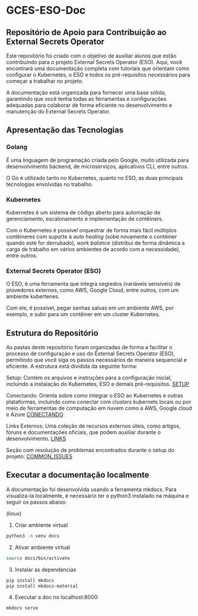 # GCES-ESO-Doc

## Repositório de Apoio para Contribuição ao External Secrets Operator

Este repositório foi criado com o objetivo de auxiliar alunos que estão contribuindo para o projeto External Secrets Operator (ESO). Aqui, você encontrará uma documentação completa com tutoriais que orientam como configurar o Kubernetes, o ESO e todos os pré-requisitos necessários para começar a trabalhar no projeto.

A documentação está organizada para fornecer uma base sólida, garantindo que você tenha todas as ferramentas e configurações adequadas para colaborar de forma eficiente no desenvolvimento e manutenção do External Secrets Operator.

## Apresentação das Tecnologias

### Golang

É uma linguagem de programação criada pelo Google, muito utilizada para desenvolvimento backend, de microserviços, aplicativos CLI, entre outros.

O Go é utilizado tanto no Kubernetes, quanto no ESO, as duas principais tecnologias envolvidas no trabalho.

### Kubernetes

Kubernetes é um sistema de código aberto para automação de gerenciamento, escalonamento e implementação de contêiners.

Com o Kubernetes é possível orquestrar de forma mais fácil múltiplos contêineres com suporte à _auto healing_ (sobe novamente o contêiner quando este for derrubado), _work balance_ (distribui de forma dinâmica a carga de trabalho em vários ambientes de acordo com a necessidade), entre outros.

### External Secrets Operator (ESO)

O ESO, é  uma ferramenta que integra segredos (variáveis sensíveis) de provedores externos, como AWS, Google Cloud, entre outros, com um ambiente kubertenes.

Com ele, é possível, pegar senhas salvas em um ambiente AWS, por exemplo, e subir para um contêiner em um cluster Kubernetes.

## Estrutura do Repositório

As pastas deste repositório foram organizadas de forma a facilitar o processo de configuração e uso do External Secrets Operator (ESO), permitindo que você siga os passos necessários de maneira sequencial e eficiente. A estrutura está dividida da seguinte forma:

Setup: Contém os arquivos e instruções para a configuração inicial, incluindo a instalação do Kubernetes, ESO e demais pré-requisitos.
[SETUP](https://github.com/frmiza/GCES-ESO-Doc/tree/docs/eso_docs/docs/1-Setup)

Conectando: Orienta sobre como integrar o ESO ao Kubernetes e outras plataformas, incluindo como conectar com clusters kubernets locais ou por meio de ferramentas de computação em nuvem como a AWS, Google cloud e Azure
[CONECTANDO](https://github.com/frmiza/GCES-ESO-Doc/tree/docs/eso_docs/docs/2-Conectando)

Links Externos: Uma coleção de recursos externos úteis, como artigos, fóruns e documentações oficiais, que podem auxiliar durante o desenvolvimento.
[LINKS](https://github.com/frmiza/GCES-ESO-Doc/tree/docs/eso_docs/docs/3-Links)

Seção com resolução de problemas encontrados durante o setup do projeto:
[COMMON_ISSUES](https://github.com/frmiza/GCES-ESO-Doc/tree/97a27e5594df9a12945dda4746d4dabacd47b30f/eso_docs/docs/4-Common_issues)

## Executar a documentação localmente

A documentação foi desenvolvida usando a ferramenta mkdocs. Para visualiza-la localmente, é necessário ter o python3 instalado na máquina e seguir os passos abaixo:

(linux)

1. Criar ambiente virtual

```bash
python3 -m venv docs
```

2. Ativar ambiente virtual

```bash
source docs/bin/activate
```

3. Instalar as dependencias

```bash
pip install mkdocs
pip install mkdocs-material
```

4. Executar a doc no localhost:8000:

```bash
mkdocs serve
```
